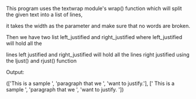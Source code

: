 

This program uses the textwrap module's wrap() function which will split the given text into a list of lines, 

it takes the width as the parameter and make sure that no words are broken.

Then we have two list left_justified and right_justified where left_justified will hold all the 

lines left justified and right_justified will hold all the lines right justified using the ljust() and rjust() function


Output:

(['This is a sample ', 'paragraph that we ', 'want to justify.'], ['    This is a sample ', 'paragraph that we ', 'want to justify.   '])
